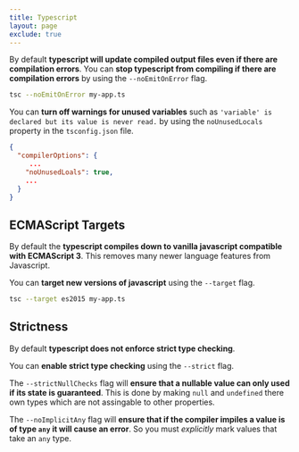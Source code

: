 ```yaml
---
title: Typescript
layout: page
exclude: true
---
```


By default **typescript will update compiled output files even if there are compilation errors**. You can **stop typescript from compiling if there are compilation errors** by using the `--noEmitOnError` flag.
```bash
tsc --noEmitOnError my-app.ts
```

You can **turn off warnings for unused variables** such as `'variable' is declared but its value is never read.` by using the `noUnusedLocals` property in the `tsconfig.json` file.
```json
{
  "compilerOptions": {
	 ...
    "noUnusedLoals": true,
    ...
  }
}
```

## ECMAScript Targets

By default the **typescript compiles down to vanilla javascript compatible with ECMAScript 3**. This removes many newer language features from Javascript.

You can **target new versions of javascript** using the `--target` flag.
```bash
tsc --target es2015 my-app.ts
```

## Strictness

By default **typescript does not enforce strict type checking**.

You can **enable strict type checking** using the `--strict` flag.

The `--strictNullChecks` flag will **ensure that a nullable value can only used if its state is guaranteed**. This is done by making `null` and `undefined` there own types which are not assingable to other properties.

The `--noImplicitAny` flag will **ensure that if the compiler impiles a value is of type `any` it will cause an error**. So you must *explicitly* mark values that take an `any` type.
